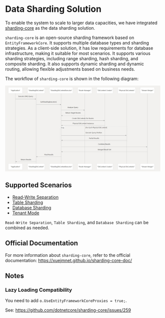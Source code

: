 # Data Sharding Solution

To enable the system to scale to larger data capacities, we have integrated [sharding-core](https://github.com/dotnetcore/sharding-core) as the data sharding solution.

`sharding-core` is an open-source sharding framework based on `EntityFrameworkCore`. It supports multiple database types and sharding strategies. As a client-side solution, it has low requirements for database infrastructure, making it suitable for most scenarios. It supports various sharding strategies, including range sharding, hash sharding, and composite sharding. It also supports dynamic sharding and dynamic routing, allowing flexible adjustments based on business needs.

The workflow of `sharding-core` is shown in the following diagram:

![sharding-core workflow](../img/sharding-core.jpeg)

## Supported Scenarios

+ [Read-Write Separation](read-write-separation.md)
+ [Table Sharding](sharding-table.md)
+ [Database Sharding](sharding-database.md)
+ [Tenant Mode](sharding-tenant.md)

`Read-Write Separation`, `Table Sharding`, and `Database Sharding` can be combined as needed.

## Official Documentation

For more information about `sharding-core`, refer to the official documentation: https://xuejmnet.github.io/sharding-core-doc/

## Notes

### Lazy Loading Compatibility

You need to add `o.UseEntityFrameworkCoreProxies = true;`.

See: https://github.com/dotnetcore/sharding-core/issues/259